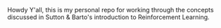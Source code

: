 Howdy Y'all, this is my personal repo for working through the concepts discussed in Sutton & Barto's introduction to Reinforcement Learning. 
